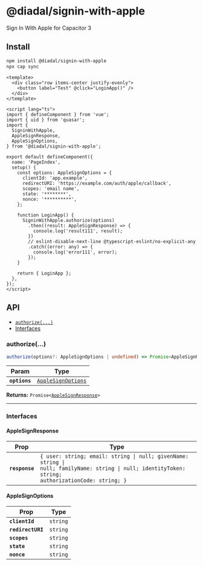 # @diadal/signin-with-apple

Sign In With Apple for Capacitor 3

## Install

```bash
npm install @diadal/signin-with-apple
npx cap sync
```

```vue
<template>
  <div class="row items-center justify-evenly">
    <button label="Test" @click="LoginApp()" />
  </div>
</template>

<script lang="ts">
import { defineComponent } from 'vue';
import { uid } from 'quasar';
import {
  SigninWithApple,
  AppleSignResponse,
  AppleSignOptions,
} from '@diadal/signin-with-apple';

export default defineComponent({
  name: 'PageIndex',
  setup() {
    const options: AppleSignOptions = {
      clientId: 'app.example',
      redirectURI: 'https://example.com/auth/apple/callback',
      scopes: 'email name',
      state: '********',
      nonce: '**********',
    };

    function LoginApp() {
      SigninWithApple.authorize(options)
        .then((result: AppleSignResponse) => {
          console.log('result111', result);
        })
        // eslint-disable-next-line @typescript-eslint/no-explicit-any
        .catch((error: any) => {
          console.log('error111', error);
        });
    }

    return { LoginApp };
  },
});
</script>

```

## API

<docgen-index>

* [`authorize(...)`](#authorize)
* [Interfaces](#interfaces)

</docgen-index>

<docgen-api>
<!--Update the source file JSDoc comments and rerun docgen to update the docs below-->

### authorize(...)

```typescript
authorize(options?: AppleSignOptions | undefined) => Promise<AppleSignResponse>
```

| Param         | Type                                                          |
| ------------- | ------------------------------------------------------------- |
| **`options`** | <code><a href="#applesignoptions">AppleSignOptions</a></code> |

**Returns:** <code>Promise&lt;<a href="#applesignresponse">AppleSignResponse</a>&gt;</code>

--------------------


### Interfaces


#### AppleSignResponse

| Prop           | Type                                                                                                                                                           |
| -------------- | -------------------------------------------------------------------------------------------------------------------------------------------------------------- |
| **`response`** | <code>{ user: string; email: string \| null; givenName: string \| null; familyName: string \| null; identityToken: string; authorizationCode: string; }</code> |


#### AppleSignOptions

| Prop              | Type                |
| ----------------- | ------------------- |
| **`clientId`**    | <code>string</code> |
| **`redirectURI`** | <code>string</code> |
| **`scopes`**      | <code>string</code> |
| **`state`**       | <code>string</code> |
| **`nonce`**       | <code>string</code> |

</docgen-api>

